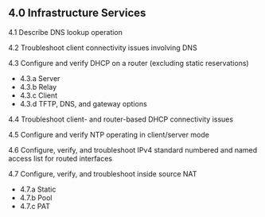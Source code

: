 ## 4.0 Infrastructure Services

4.1 Describe DNS lookup operation

4.2 Troubleshoot client connectivity issues involving DNS

4.3 Configure and verify DHCP on a router (excluding static reservations)
* 4.3.a Server
* 4.3.b Relay
* 4.3.c Client
* 4.3.d TFTP, DNS, and gateway options

4.4 Troubleshoot client- and router-based DHCP connectivity issues

4.5 Configure and verify NTP operating in client/server mode

4.6 Configure, verify, and troubleshoot IPv4 standard numbered and named access list for routed interfaces

4.7 Configure, verify, and troubleshoot inside source NAT
* 4.7.a Static
* 4.7.b Pool
* 4.7.c PAT
